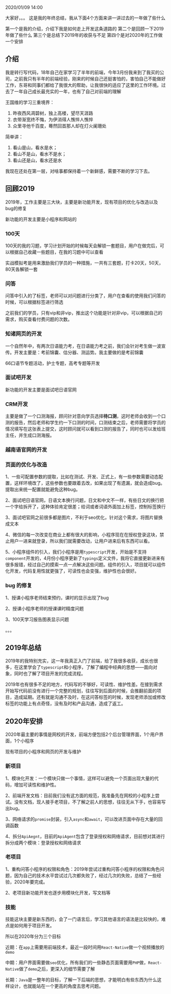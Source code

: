2020/01/09 14:00

大家好，。。
这是我的年终总结，我从下面4个方面来讲一讲过去的一年做了些什么

第一个是我的介绍，介绍下我是如何走上开发这条道路的
第二个是回顾一下2019年做了些什么
第三个是总结下2019年的收获与不足
第四个是对2020年的工作做一个安排

## 介绍
我是转行写代码，18年自己在家学习了半年的前端，今年3月份我来到了我买的公司，之前我只有半年的前端经验，刚来的时候自己还挺害怕的，害怕自己不能做好工作，东哥和同事们都给了我很大的帮助，让我很快的适应了这里的工作环境。过去了一年自己成长最充实的一年，也有了自己对前端的理解

王国维的学习三重境界：
1. 昨夜西风凋碧树，独上高楼，望尽天涯路
2. 衣带渐宽终不悔，为伊消得人憔悴人憔悴
3. 众里寻他千百度，蓦然回首那人却在灯火阑珊处

简单讲：
1. 看山是山，看水是水；
2. 看山不是山，看水不是水；
3. 看山还是山，看水还是水

我现在还处在第一层，对啥事都保持着一个新鲜感，需要不断的学习下去。

## 回顾2019

2019年，工作主要是三大块，主要是新功能开发，现有项目的优化与改造以及bug的修复

新功能的开发主要是小程序和网站的

### 100天
100天的我的习题，学习计划开始的时候每天会解锁一套题目，用户在做完后，可以根据自己收藏一些题目，在我的习题中可以查看

实战模拟考是用来激励我们学员的一种措施，一共有三套题，打卡20天，50天，80天各解锁一套

### 问答

问答中引入的了标签，老师可以对问题进行分类了，用户在查看的使用我们问答的时候，可以根据标签进行筛选

之前我们的学员，只有vip和非vip，推出这个功能是针对非vip，可以根据自己的需求，购买查看付费问题的次数。

### 知诸网页的开发

一个自然年中，有两次日语能力考，在日语能力考之前，我们会针对考生做一波宣传。开发主要是：考前锦囊、估分器、测运势。我主要做的是考前锦囊

66口语节专题活动，护士专题，高考专题等开发

### 面试吧开发
新功能的开发主要是面试吧日语官网

### CRM开发
主要是做了一个口测海报，顾问针对意向学员选择**待口测**，这时老师会收到一个口测的报告，然后老师和学生约一下口测的时间，口测结束之后，老师需要将学员的情况填写在这张表上提交，这时顾问就可以看到口测的报告了，同时也可以发给班主任，并生成口测海报。

### 越南语官网的开发

### 页面的优化与改造
1、一些可配置参数的提取，比如在测试、开发、正式上，有一些参数需要动态配置，这样环境改了，这些参数也要跟着去改，如果出现了有遗漏，就会造成bug。提取出来统一配置就能避免这种bug。

2、面试吧日语官网，日语文本换行问题，日文和中文不一样，有些日文的换行把一个字给拆开了，这种体验肯定很差；给词或者词语外面加上标签，控制标签换行

3、面试吧官网之前很多都是图片，不利于seo优化，针对这个需求，将图片替换成文本

4、微信的每一次改变在商业上都有很大的影响，小程序现在在授权登录这块，禁止用户一进来就登录，所以我们就需要改动，让用户进来后有东西可以看。

5、小程序组件的引入，我们小程序是用`typescript`开发，开始是不支持`component`开发的，4月份小程序更新了`typings`定义文件，我将它直接更新进来有很多报错，经过自己的摸索一点一点解决这些问题。组件的引入，项目就可以组件化开发，代码复用性就更强了，可读性也会变强，维护性也会很好。

### bug 的修复
1、授课小程序老师结束预约，课时的显示出现了bug

2、授课小程序老师的授课课时精度问题

3、100天学习报告图表显示问题

。。。

## 2019年总结

2019年的我特别充实，这一年我真正入门了前端，给了我很多收获，成长也很多，在这里学会了`typescript`和小程序，了解了编程中经典的思想——面向对象，同时也了解了项目开发的完成流程。

2019年也有很多不足的地方，代码写的不够好，可读性、维护性差。在接到需求开始写代码前没有进行一个完整的规划，往往写到后面的时候，会推翻前面的项目，造成延期。还有就是沟通不及时，在这问答标签的时候，发现老师添加或修改标签的功能上有点奇怪，没有及时和产品沟通，造成了返工。

## 2020年安排

2020年最主要的事情是网校的开发，前端方便包括2个后台管理界面，1个用户界面，1个小程序

现有项目的小程序和网页的开发与维护

### 新项目
1、模块化开发：一个模块只做一个事情，这样可以避免一个页面出现大量的代码，增加可读性和维护性。

2、前端开发文档：目前我们没有这方面的规范，我准备先在网校的小程序上尝试。没有文档，现人接手老项目，不了解之前人的思想，往往无从下手，也容易写出bug。

3、网络请求的`promise`封装，引入`async`和`await`，可以改进页面中存在大量的回调函数

4、拆分`ApiAegnt`，目前的`ApiAgent`包含了登录授权和网络请求，目前想对其进行拆分成两个模块：登录授权和网络请求

### 老项目

1、重构问答小程序的权限和角色：2019年尝试过重构问答小程序的权限和角色问题，因为自己的技术水平尝试过几次都失败了，经过几次的失败，总结了一些经验，2020年要完成。

2、老项目新功能开发也逐步用模块化开发，写文档等

### 技能
技能这块主要是新东西的，会了一门语言后，学习其他语言的语法是比较快的，难点是如何用于项目开发。

所以在2020年分为三个目标

近期：在`app`上需要用前端技术，最近一段时间用`React-Native`做一个视频播放的`demo`

中期：用户界面需要做`seo`优化，所有我们的一些静态页面需要用`PHP`做，`React-Native`做了`demo`之后，更深入的细节需要了解

长期：`Java`是一整年的目标，了解一下后端的思想，才能明白有些东西为什么这样设计，也就能站在一个更高的角度去思考问题。
